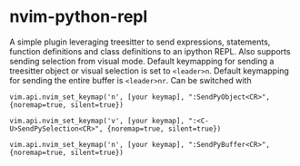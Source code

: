 # nvim-python-repl 

A simple plugin leveraging treesitter to send expressions, statements, function
definitions and class definitions to an ipython REPL. Also supports sending selection
from visual mode. Default keymapping for sending a treesitter object or visual selection
is set to `<leader>n`. Default keymapping for sending the entire buffer is `<leader>nr`.
Can be switched with 

```
vim.api.nvim_set_keymap('n', [your keymap], ":SendPyObject<CR>", {noremap=true, silent=true})
``` 

```
vim.api.nvim_set_keymap('v', [your keymap], ":<C-U>SendPySelection<CR>", {noremap=true, silent=true})
```

```
vim.api.nvim_set_keymap('n', [your keymap], ":SendPyBuffer<CR>", {noremap=true, silent=true})
```
